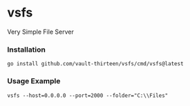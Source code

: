 # vsfs
Very Simple File Server

### Installation
`go install github.com/vault-thirteen/vsfs/cmd/vsfs@latest`

### Usage Example
`vsfs --host=0.0.0.0 --port=2000 --folder="C:\\Files"`
